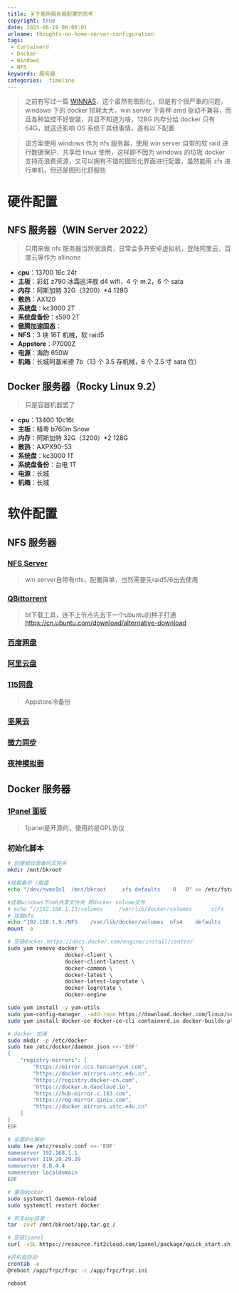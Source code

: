 ```yaml
---
title: 关于家用服务器配置的思考
copyright: true
date: 2023-06-19 00:00:01
urlname: thoughts-on-home-server-configuration
tags: 
 - Containerd
 - Docker
 - Windows
 - NFS
keywords: 服务器
categories:  timeline
---
```

> 之前有写过一篇 [WINNAS](../../2023-03/windows-server-2022-nas-init)，这个虽然有图形化，但是有个很严重的问题，windows 下的 docker 损耗太大，win server 下各种 amd 驱动不兼容，而且各种监控不好安装，并且不知道为啥，128G 内存分给 docker 只有 64G，就这还影响 OS 系统干其他事情，遂有以下配置

> 该方案使用 windows 作为 nfs 服务器，使用 win server 自带的软 raid 进行数据保护，共享给 linux 使用，这样即不因为 windows 的垃圾 docker 支持而浪费资源，又可以拥有不错的图形化界面进行配置，虽然能用 zfs 进行单机，但还是图形化舒服些
# 硬件配置
## NFS 服务器（WIN Server 2022）
> 只用来做 nfs 服务器当然很浪费，日常会多开安卓虚拟机，登陆阿里云，百度云等作为 allinone
* **cpu**：13700 16c 24t
* **主板**：彩虹 z790 冰霜巡洋舰 d4 wifi，4 个 m.2，6 个 sata
* **内存**：阿斯加特 32G（3200）*4 128G
* **散热**：AX120
* **系统盘**：kc3000 2T
* **系统盘备份**：s590 2T
* **傲腾加速固态**：
* **NFS**：3 块 16T 机械，软 raid5
* **Appstore**：P7000Z
* **电源**：海韵 650W 
* **机箱**：长城阿基米德 7b（13 个 3.5 存机械，8 个 2.5 寸 sata 位）

<!--more-->
## Docker 服务器（Rocky Linux 9.2）
> 只是容器机器罢了
* **cpu**：13400 10c16t
* **主板**：精粤 b760m Snow
* **内存**：阿斯加特 32G（3200）*2 128G
* **散热**：AXPX90-53
* **系统盘**：kc3000 1T
* **系统盘备份**：台电 1T
* **电源**：长城
* **机箱**：长城

# 软件配置
## NFS 服务器
### [NFS Server](https://zhuanlan.zhihu.com/p/75099437)
> win server自带有nfs，配置简单，当然需要先raid5/6出去使用
### [QBittorrent](https://www.qbittorrent.org/download)
> bt下载工具，连不上节点先去下一个ubuntu的种子打通
> https://cn.ubuntu.com/download/alternative-download
### [百度网盘](https://pan.baidu.com/)
### [阿里云盘](https://www.aliyundrive.com/)
### [115网盘](https://115.com/)
> Appstore冷备份
### [坚果云](https://www.jianguoyun.com/)
### [微力同步](http://www.verysync.com/)
### [夜神模拟器](https://www.yeshen.com/)

## Docker 服务器
### [1Panel 面板](https://1panel.cn/docs/installation/online_installation/)
> 1panel是开源的，使用的是GPL协议
### 初始化脚本

```bash
# 创建根目录备份文件夹
mkdir /mnt/bkroot

#挂载备份 /磁盘
echo "/dev/nvme1n1	/mnt/bkroot		xfs	defaults	0	0" >> /etc/fstab

#挂载windows下smb共享文件夹 即docker volume文件
# echo "//192.168.1.13/volumes     /var/lib/docker/volumes      cifs    username=haruki3014@outlook.com,password=96913Poi@,nobrl,rw,uid=0,gid=0      0       0" >> /etc/fstab
# 挂载nfs
echo "192.168.1.9:/NFS    /var/lib/docker/volumes  nfs4    defaults        0       0" >>  /etc/fstab
mount -a

# 安装docker https://docs.docker.com/engine/install/centos/
sudo yum remove docker \
                  docker-client \
                  docker-client-latest \
                  docker-common \
                  docker-latest \
                  docker-latest-logrotate \
                  docker-logrotate \
                  docker-engine

sudo yum install -y yum-utils
sudo yum-config-manager --add-repo https://download.docker.com/linux/centos/docker-ce.repo
sudo yum install docker-ce docker-ce-cli containerd.io docker-buildx-plugin docker-compose-plugin

# docker 加速
sudo mkdir -p /etc/docker
sudo tee /etc/docker/daemon.json <<-'EOF'
{
	"registry-mirrors": [
		"https://mirror.ccs.tencentyun.com",
		"https://docker.mirrors.ustc.edu.cn",
		"https://registry.docker-cn.com",
		"https://docker.m.daocloud.io",
		"https://hub-mirror.c.163.com",
		"https://reg-mirror.qiniu.com",
		"https://docker.mirrors.ustc.edu.cn"
	]
}
EOF

# 设置dns解析
sudo tee /etc/resolv.conf <<-'EOF'
nameserver 192.168.1.1
nameserver 119.29.29.29
nameserver 8.8.4.4
nameserver localdomain
EOF

# 重启docker
sudo systemctl daemon-reload
sudo systemctl restart docker

# 恢复app目录
tar -zxvf /mnt/bkroot/app.tar.gz /

# 安装1panel
curl -sSL https://resource.fit2cloud.com/1panel/package/quick_start.sh -o quick_start.sh && sh quick_start.sh

#开机自启动
crontab -e
@reboot /app/frpc/frpc -c /app/frpc/frpc.ini

reboot
```